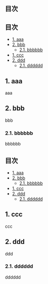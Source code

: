 ## 目次 <!-- omit in toc -->


<!-- ./00_sample.md -->
## 目次 <!-- omit in toc -->

<div class="toc">

- [1. aaa](#1-aaa)
- [2. bbb](#2-bbb)
  - [2.1. bbbbbb](#21-bbbbbb)
- [1. ccc](#1-ccc)
- [2. ddd](#2-ddd)
  - [2.1. dddddd](#21-dddddd)

</div>

## 1. aaa

aaa


## 2. bbb

bbb

### 2.1. bbbbbb

bbbbbb



<!-- ./01_sample.md -->
## 目次 <!-- omit in toc -->

<div class="toc">

- [1. aaa](#1-aaa)
- [2. bbb](#2-bbb)
  - [2.1. bbbbbb](#21-bbbbbb)
- [1. ccc](#1-ccc)
- [2. ddd](#2-ddd)
  - [2.1. dddddd](#21-dddddd)

</div>

## 1. ccc

ccc


## 2. ddd

ddd

### 2.1. dddddd

dddddd


